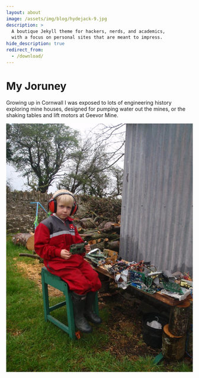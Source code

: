 ```yaml
---
layout: about
image: /assets/img/blog/hydejack-9.jpg
description: >
  A boutique Jekyll theme for hackers, nerds, and academics,
  with a focus on personal sites that are meant to impress.
hide_description: true
redirect_from:
  - /download/
---
```


# My Joruney

Growing up in Cornwall I was exposed to lots of engineering
history exploring mine houses, designed for pumping water out
the mines, or the shaking tables and lift motors at Geevor Mine.

![](/assets/img/me/aboutme0.jpeg)
